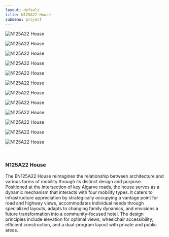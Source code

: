 ```yaml
---
layout: default
title: N125A22 House
submenu: project
---
```



![N125A22 House](/works/N125A22-house/three_one_00001.jpg)

![N125A22 House](/works/N125A22-house/three_one_00002.jpg)


![N125A22 House](/works/N125A22-house/three_one_00003.jpg)

![N125A22 House](/works/N125A22-house/three_one_00004.jpg)


![N125A22 House](/works/N125A22-house/three_one_00005.jpg)

![N125A22 House](/works/N125A22-house/three_one_00006.jpg)


![N125A22 House](/works/N125A22-house/three_one_00007.jpg)

![N125A22 House](/works/N125A22-house/three_one_00008.jpg)


![N125A22 House](/works/N125A22-house/three_one_00009.jpg)

![N125A22 House](/works/N125A22-house/three_one_00010.jpg)


![N125A22 House](/works/N125A22-house/three_one_00011.jpg)

![N125A22 House](/works/N125A22-house/three_one_00012.jpg)


<br id="scr-to-here" />

### N125A22 House


The EN125A22 House reimagines the relationship between architecture and various forms of mobility through its distinct design and purpose. Positioned at the intersection of key Algarve roads, the house serves as a dynamic mechanism that interacts with four mobility types. It caters to infrastructure appreciation by strategically occupying a vantage point for road and highway views, accommodates individual needs through specialized layouts, adapts to changing family dynamics, and envisions a future transformation into a community-focused hotel. The design principles include elevation for optimal views, wheelchair accessibility, efficient construction, and a dual-program layout with private and public areas.
